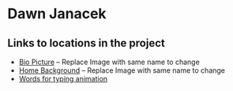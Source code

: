 # Dawn Janacek

## Links to locations in the project

- [Bio Picture](assets/theme/images/my-pict.jpg) – Replace Image with same name to change
- [Home Background](assets/theme/images/main-header.jpg) – Replace Image with same name to change
- [Words for typing animation](https://github.com/anujparakh/dawn-janacek/blob/gh-pages/assets/theme/js/theme.js#L184)
